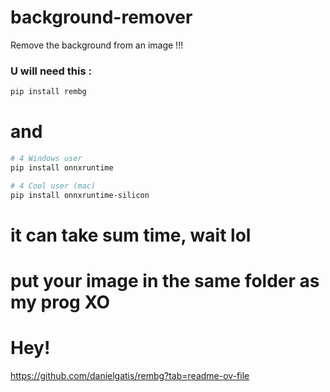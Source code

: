 # background-remover
Remove the background from an image !!!
### U will need this : 

```bash
pip install rembg
```
# and 
```bash
# 4 Windows user
pip install onnxruntime

# 4 Cool user (mac)
pip install onnxruntime-silicon
```
# it can take sum time, wait lol
# put your image in the same folder as my prog XO

# Hey!
https://github.com/danielgatis/rembg?tab=readme-ov-file
